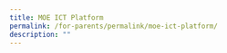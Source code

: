 ```yaml
---
title: MOE ICT Platform
permalink: /for-parents/permalink/moe-ict-platform/
description: ""
---
```

